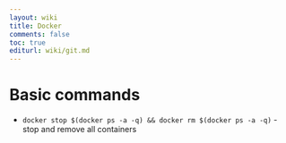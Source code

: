 ```yaml
---
layout: wiki
title: Docker
comments: false
toc: true
editurl: wiki/git.md
---
```


# Basic commands

 * ```docker stop $(docker ps -a -q) && docker rm $(docker ps -a -q)``` - stop and remove all containers
